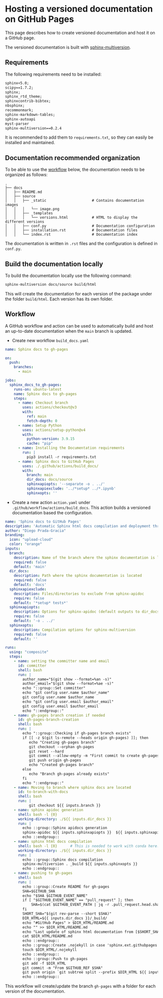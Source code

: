 # Hosting a versioned documentation on GitHub Pages

This page describes how to create versioned documentation and host it on a GitHub page.

The versioned documentation is built with [sphinx-multiversion](https://holzhaus.github.io/sphinx-multiversion/master/index.html).

## Requirements

The following requirements need to be installed:

```txt
sphinx<5.0;
scipy==1.7.2;
sphinx;
sphinx_rtd_theme;
sphinxcontrib-bibtex;
nbsphinx;
recommonmark;
sphinx-markdown-tables;
sphinx-autoapi
myst-parser
sphinx-multiversion==0.2.4
```

It is recommended to add them to `requirements.txt`, so they can easily be installed and maintained.

## Documentation recommended organization

To be able to use the [workflow](#workflow) below, the documentation needs to be organized as follows: 

```
.
├── docs
│   ├── README.md
│   ├── source
│   │   ├── _static                     # Contains documentation images 
│   │   │   └── image.png               
│   │   ├── _templates
│   │   │   └── versions.html           # HTML to display the different versions
│   │   ├── conf.py                     # Documentation configuration
│   │   ├── installation.rst            # Documentation files
│   │   └── index.rst                   # Documentation index
```

The documentation is written in `.rst` files and the configuration is defined in `conf.py`.

## Build the documentation locally

To build the documentation locally use the following command:

```bash
sphinx-multiversion docs/source build/html
```

This will create the documentation for each version of the package under the folder `build/html`. Each version has its own folder.

## Workflow

A GitHub workflow and action can be used to automatically build and host an up-to-date documentation when the `main` branch is updated.

  * Create new workflow `build_docs.yaml`

```yaml
name: Sphinx docs to gh-pages

on:
  push:
    branches:
      - main

jobs:
  sphinx_docs_to_gh-pages:
    runs-on: ubuntu-latest
    name: Sphinx docs to gh-pages
    steps:
      - name: Checkout branch
        uses: actions/checkout@v3
        with:
          ref: main
          fetch-depth: 0
      - name: Setup Python
        uses: actions/setup-python@v4
        with:
          python-version: 3.9.15
          cache: "pip"
      - name: Installing the Documentation requirements
        run: |
          pip3 install -r requirements.txt
      - name: Sphinx docs to GitHub Pages
        uses: ./.github/actions/build_docs/
        with:
          branch: main
          dir_docs: docs/source
          sphinxapiopts: '--separate -o . ../'
          sphinxapiexclude: '../*setup* ../*.ipynb'
          sphinxopts: ''
```

  * Create a new action `action.yaml` under `.github/workflow/actions/build_docs`. This action builds a versioned documentation based the configuration.

```yaml
name: 'Sphinx docs to GitHub Pages'
description: 'Automatic Sphinx html docs compilation and deployment through the gh-pages branch.'
author: "Diego Prada-Gracia"
branding:
  icon: "upload-cloud"
  color: "orange"
inputs:
  branch:
    description: Name of the branch where the sphinx documentation is located
    required: false
    default: 'main'
  dir_docs:
    description: Path where the sphinx documentation is located
    required: false
    default: 'docs'
  sphinxapiexclude:
    description: Files/directories to exclude from sphinx-apidoc
    require: false
    default: '*setup* tests*'
  sphinxapiopts:
    description: Options for sphinx-apidoc (default outputs to dir_docs and searches for modules one level up)
    require: false
    default: '-o . ../'
  sphinxopts:
    description: Compilation options for sphinx-multiversion
    required: false
    default: ''

runs:
  using: "composite"
  steps:
    - name: setting the committer name and email
      id: committer
      shell: bash
      run: |
        author_name="$(git show --format=%an -s)"
        author_email="$(git show --format=%ae -s)"
        echo "::group::Set committer"
        echo "git config user.name $author_name"
        git config user.name $author_name
        echo "git config user.email $author_email"
        git config user.email $author_email
        echo "::endgroup::"
    - name: gh-pages branch creation if needed
      id: gh-pages-branch-creation
      shell: bash
      run: |
        echo "::group::Checking if gh-pages branch exists"
        if [[ -z $(git ls-remote --heads origin gh-pages) ]]; then
           echo "Creating gh-pages branch"
           git checkout --orphan gh-pages
           git reset --hard
           git commit --allow-empty -m "First commit to create gh-pages branch"
           git push origin gh-pages
           echo "Created gh-pages branch"
        else
           echo "Branch gh-pages already exists"
        fi
        echo "::endgroup::"
    - name: Moving to branch where sphinx docs are located
      id: to-branch-with-docs
      shell: bash
      run: |
           git checkout ${{ inputs.branch }}
    - name: sphinx apidoc generation
      shell: bash -l {0}
      working-directory: ./${{ inputs.dir_docs }}
      run: |
        echo ::group::Sphinx apidocs generation
        sphinx-apidoc ${{ inputs.sphinxapiopts }}  ${{ inputs.sphinxapiexclude }}
        echo ::endgroup::
    - name: sphinx html docs compilation
      shell: bash -l {0}      # This is needed to work with conda here. See:https://github.com/marketplace/actions/setup-miniconda#IMPORTANT
      working-directory: ./${{ inputs.dir_docs }}
      run: |
        echo ::group::Sphinx docs compilation
        sphinx-multiversion . _build ${{ inputs.sphinxopts }}
        echo ::endgroup::
    - name: pushing to gh-pages
      shell: bash
      run: |
        echo ::group::Create README for gh-pages
        SHA=$GITHUB_SHA
        echo "$SHA $GITHUB_EVENT_NAME"
        if [ "$GITHUB_EVENT_NAME" == "pull_request" ]; then
            SHA=$(cat $GITHUB_EVENT_PATH | jq -r .pull_request.head.sha)
        fi
        SHORT_SHA="$(git rev-parse --short $SHA)"
        DIR_HTML=${{ inputs.dir_docs }}/_build/
        echo "#GitHub Pages" > $DIR_HTML/README.md
        echo "" >> $DIR_HTML/README.md
        echo "Last update of sphinx html documentation from [$SHORT_SHA](https://github.com/$GITHUB_REPOSITORY/tree/$SHA)" >> $DIR_HTML/README.md
        cat $DIR_HTML/README.md
        echo ::endgroup::
        echo ::group::Create .nojekyll in case 'sphinx.ext.githubpages' is not used
        touch $DIR_HTML/.nojekyll
        echo ::endgroup::
        echo ::group::Push to gh-pages
        git add -f $DIR_HTML
        git commit -m "From $GITHUB_REF $SHA"
        git push origin `git subtree split --prefix $DIR_HTML ${{ inputs.branch }}`:gh-pages --force
        echo ::endgroup::
```

This workflow will create/update the branch `gh-pages` with a folder for each version of the documentation.